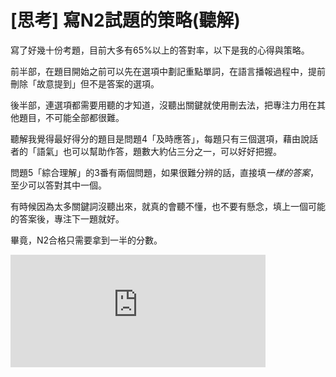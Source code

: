 # [思考] 寫N2試題的策略(聽解)


<!--more-->
寫了好幾十份考題，目前大多有65%以上的答對率，以下是我的心得與策略。
<!--more-->

前半部，在題目開始之前可以先在選項中劃記重點單詞，在語言播報過程中，提前刪除「故意提到」但不是答案的選項。


後半部，連選項都需要用聽的才知道，沒聽出關鍵就使用刪去法，把專注力用在其他題目，不可能全部都很難。


聽解我覺得最好得分的題目是問題4「及時應答」，每題只有三個選項，藉由說話者的「語氣」也可以幫助作答，題數大約佔三分之一，可以好好把握。


問題5「綜合理解」的3番有兩個問題，如果很難分辨的話，直接填*一樣的答案*，至少可以答對其中一個。


有時候因為太多關鍵詞沒聽出來，就真的會聽不懂，也不要有懸念，填上一個可能的答案後，專注下一題就好。


畢竟，N2合格只需要拿到一半的分數。

<iframe src="https://open.firstory.me/embed/story/clazddv1n04ls01vfaon63c81" height="180" width="81%" frameborder="0" scrolling="no"></iframe>
